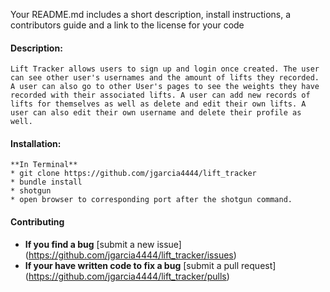 Your README.md includes a short description, install instructions, a contributors guide and a link to the license for your code

#### **Description:** 
    Lift Tracker allows users to sign up and login once created. The user can see other user's usernames and the amount of lifts they recorded. A user can also go to other User's pages to see the weights they have recorded with their associated lifts. A user can add new records of lifts for themselves as well as delete and edit their own lifts. A user can also edit their own username and delete their profile as well.

#### Installation:
    **In Terminal**
    * git clone https://github.com/jgarcia4444/lift_tracker
    * bundle install
    * shotgun
    * open browser to corresponding port after the shotgun command.

#### Contributing
* **If you find a bug** [submit a new issue] (https://github.com/jgarcia4444/lift_tracker/issues)
* **If your have written code to fix a bug** [submit a pull request] (https://github.com/jgarcia4444/lift_tracker/pulls)
